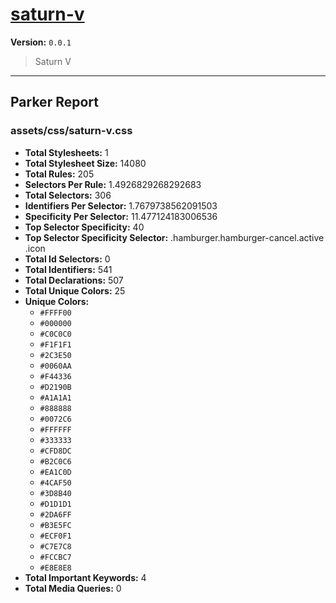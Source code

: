 # [saturn-v]( https://github.com/marcio/saturn-v )

**Version:** `0.0.1`

> Saturn V

* * *

## Parker Report

### assets/css/saturn-v.css

- **Total Stylesheets:** 1
- **Total Stylesheet Size:** 14080
- **Total Rules:** 205
- **Selectors Per Rule:** 1.4926829268292683
- **Total Selectors:** 306
- **Identifiers Per Selector:** 1.7679738562091503
- **Specificity Per Selector:** 11.477124183006536
- **Top Selector Specificity:** 40
- **Top Selector Specificity Selector:** .hamburger.hamburger-cancel.active .icon
- **Total Id Selectors:** 0
- **Total Identifiers:** 541
- **Total Declarations:** 507
- **Total Unique Colors:** 25
- **Unique Colors:**
	- `#FFFF00`
	- `#000000`
	- `#C0C0C0`
	- `#F1F1F1`
	- `#2C3E50`
	- `#0060AA`
	- `#F44336`
	- `#D2190B`
	- `#A1A1A1`
	- `#888888`
	- `#0072C6`
	- `#FFFFFF`
	- `#333333`
	- `#CFD8DC`
	- `#B2C0C6`
	- `#EA1C0D`
	- `#4CAF50`
	- `#3D8B40`
	- `#D1D1D1`
	- `#2DA6FF`
	- `#B3E5FC`
	- `#ECF0F1`
	- `#C7E7C8`
	- `#FCCBC7`
	- `#E8E8E8`
- **Total Important Keywords:** 4
- **Total Media Queries:** 0
